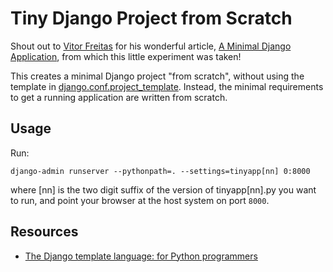# Tiny Django Project from Scratch

Shout out to
[Vitor Freitas](https://simpleisbetterthancomplex.com/about/) for his wonderful
article,
[A Minimal Django Application](https://simpleisbetterthancomplex.com/article/2017/08/07/a-minimal-django-application.html),
from which this little experiment was taken!

This creates a minimal Django project "from scratch", without using the
template in
[django.conf.project_template](https://github.com/django/django/tree/main/django/conf/project_template). Instead,
the minimal requirements to get a running application are written from scratch.


## Usage

Run:
``` 
django-admin runserver --pythonpath=. --settings=tinyapp[nn] 0:8000
``` 
where [nn] is the two digit suffix of the version of tinyapp[nn].py you want
to run, and point your browser at the host system on port ``8000``.


## Resources

* [The Django template language: for Python programmers](https://docs.djangoproject.com/en/dev/ref/templates/api/)
